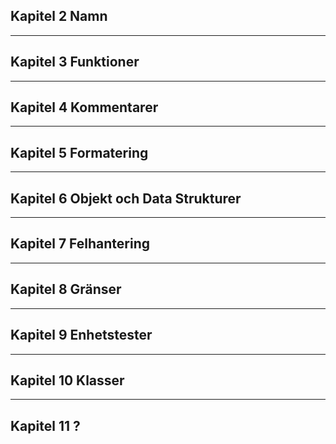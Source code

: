 <!-- Screenshots från kod för varje kapitel! -->
## Kapitel 2 Namn


---
## Kapitel 3 Funktioner


---
## Kapitel 4 Kommentarer


---
## Kapitel 5 Formatering


---
## Kapitel 6 Objekt och Data Strukturer


---
## Kapitel 7 Felhantering


---
## Kapitel 8 Gränser


---
## Kapitel 9 Enhetstester


---
## Kapitel 10 Klasser


---
## Kapitel 11 ?